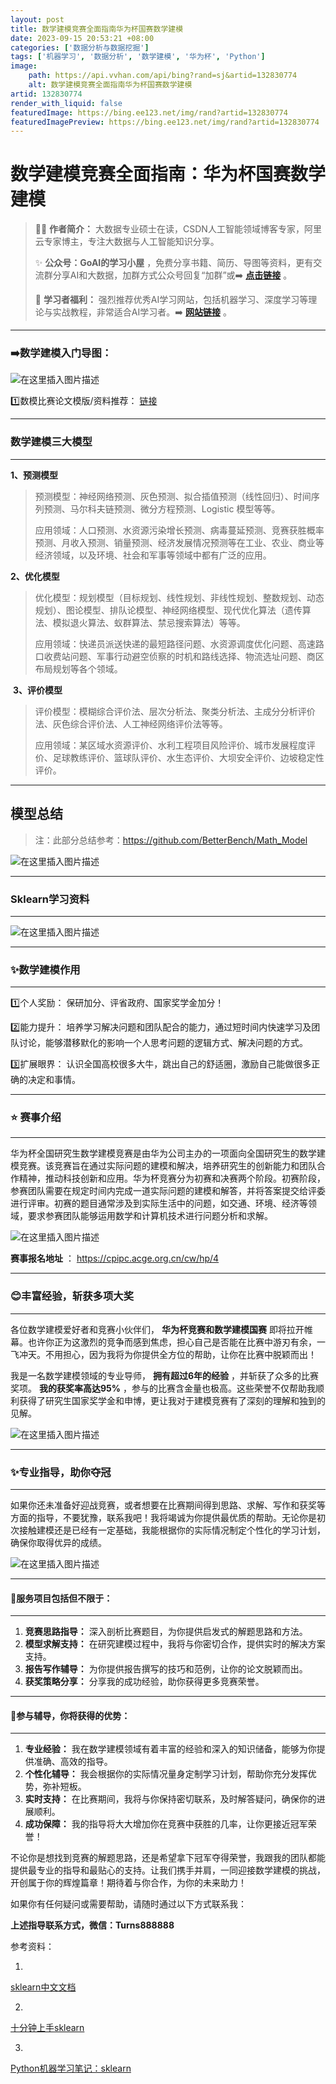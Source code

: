 ```yaml
---
layout: post
title: 数学建模竞赛全面指南华为杯国赛数学建模
date: 2023-09-15 20:53:21 +08:00
categories: ['数据分析与数据挖掘']
tags: ['机器学习', '数据分析', '数学建模', '华为杯', 'Python']
image:
    path: https://api.vvhan.com/api/bing?rand=sj&artid=132830774
    alt: 数学建模竞赛全面指南华为杯国赛数学建模
artid: 132830774
render_with_liquid: false
featuredImage: https://bing.ee123.net/img/rand?artid=132830774
featuredImagePreview: https://bing.ee123.net/img/rand?artid=132830774
---
```


# 数学建模竞赛全面指南：华为杯国赛数学建模

> 👨‍💻
> **作者简介：**
> 大数据专业硕士在读，CSDN人工智能领域博客专家，阿里云专家博主，专注大数据与人工智能知识分享。
>   
> ✨
> **公众号：GoAI的学习小屋**
> ，免费分享书籍、简历、导图等资料，更有交流群分享AI和大数据，加群方式公众号回复“加群”或➡️
> [**点击链接**](https://qm.qq.com/cgi-bin/qm/qr?k=YksJ4zWlaOo_ya7Ey_cpjfbgGxJtQLIZ&jump_from=webapi&authKey=ub6O4L4nqKep8KVTv3pkx%20x18IeIgDuUgKvOL/Wwq2utRODmWnZcxoo8rGHcHnIB)
> 。
>   
> 🎉
> **学习者福利：**
> 强烈推荐优秀AI学习网站，包括机器学习、深度学习等理论与实战教程，非常适合AI学习者。➡️
> [**网站链接**](https://www.cbedai.net/goai)
> 。

---

### ➡️数学建模入门导图：

![在这里插入图片描述](https://i-blog.csdnimg.cn/blog_migrate/135dbde8e447339cb928cc87911ca7ee.png)
  
1️⃣数模比赛论文模版/资料推荐：
[链接](https://github.com/BetterBench/Math_Model)

---

### 数学建模三大模型

---

**1、预测模型**

> 预测模型：神经网络预测、灰色预测、拟合插值预测（线性回归）、时间序列预测、马尔科夫链预测、微分方程预测、Logistic 模型等等。
>   
> 应用领域：人口预测、水资源污染增长预测、病毒蔓延预测、竞赛获胜概率预测、月收入预测、销量预测、经济发展情况预测等在工业、农业、商业等经济领域，以及环境、社会和军事等领域中都有广泛的应用。

**2、优化模型**

> 优化模型：规划模型（目标规划、线性规划、非线性规划、整数规划、动态规划）、图论模型、排队论模型、神经网络模型、现代优化算法（遗传算法、模拟退火算法、蚁群算法、禁忌搜索算法）等等。
>
> 应用领域：快递员派送快递的最短路径问题、水资源调度优化问题、高速路口收费站问题、军事行动避空侦察的时机和路线选择、物流选址问题、商区布局规划等各个领域。

​
**3、评价模型**

> 评价模型：模糊综合评价法、层次分析法、聚类分析法、主成分分析评价法、灰色综合评价法、人工神经网络评价法等等。
>
> 应用领域：某区域水资源评价、水利工程项目风险评价、城市发展程度评价、足球教练评价、篮球队评价、水生态评价、大坝安全评价、边坡稳定性评价。

---

## **模型总结**

> 注：此部分总结参考：https://github.com/BetterBench/Math_Model

![在这里插入图片描述](https://i-blog.csdnimg.cn/blog_migrate/acc30017455d8bdf5f4ddc15f9bd732f.png)

---

### Sklearn学习资料

---

![在这里插入图片描述](https://i-blog.csdnimg.cn/blog_migrate/55ed055ee4f4a0c2bae082852a2ad64e.jpeg#pic_center)

---

### ✨数学建模作用

---

1️⃣个人奖励： 保研加分、评省政府、国家奖学金加分！

2️⃣能力提升： 培养学习解决问题和团队配合的能力，通过短时间内快速学习及团队讨论，能够潜移默化的影响一个人思考问题的逻辑方式、解决问题的方式。

3️⃣扩展眼界： 认识全国高校很多大牛，跳出自己的舒适圈，激励自己能做很多正确的决定和事情。

---

### ⭐ 赛事介绍

---

华为杯全国研究生数学建模竞赛是由华为公司主办的一项面向全国研究生的数学建模竞赛。该竞赛旨在通过实际问题的建模和解决，培养研究生的创新能力和团队合作精神，推动科技创新和应用。华为杯竞赛分为初赛和决赛两个阶段。初赛阶段，参赛团队需要在规定时间内完成一道实际问题的建模和解答，并将答案提交给评委进行评审。初赛的题目通常涉及到实际生活中的问题，如交通、环境、经济等领域，要求参赛团队能够运用数学和计算机技术进行问题分析和求解。

![在这里插入图片描述](https://i-blog.csdnimg.cn/blog_migrate/f52a4767f51feac0bd11bea645c7b38b.png)

**赛事报名地址**
：
<https://cpipc.acge.org.cn/cw/hp/4>

---

### 😊丰富经验，斩获多项大奖

---

各位数学建模爱好者和竞赛小伙伴们，
**华为杯竞赛和数学建模国赛**
即将拉开帷幕。也许你正为这激烈的竞争而感到焦虑，担心自己是否能在比赛中游刃有余，一飞冲天。不用担心，因为我将为你提供全方位的帮助，让你在比赛中脱颖而出！

我是一名数学建模领域的专业导师，
**拥有超过6年的经验**
，并斩获了众多的比赛奖项。
**我的获奖率高达95%**
，参与的比赛含金量也极高。这些荣誉不仅帮助我顺利获得了研究生国家奖学金和申博，更让我对于建模竞赛有了深刻的理解和独到的见解。

![在这里插入图片描述](https://i-blog.csdnimg.cn/blog_migrate/17c9f642fa3e7cc5bf33c57a3bcc520a.png#pic_center)

---

### ✨专业指导，助你夺冠

---

如果你还未准备好迎战竞赛，或者想要在比赛期间得到思路、求解、写作和获奖等方面的指导，不要犹豫，联系我吧！我将竭诚为你提供最优质的帮助。无论你是初次接触建模还是已经有一定基础，我能根据你的实际情况制定个性化的学习计划，确保你取得优异的成绩。

![在这里插入图片描述](https://i-blog.csdnimg.cn/blog_migrate/222a03151ae4a3217f60456412f565e4.jpeg)

---

#### 🎉服务项目包括但不限于：

---

1. **竞赛思路指导：**
   深入剖析比赛题目，为你提供启发式的解题思路和方法。
2. **模型求解支持：**
   在研究建模过程中，我将与你密切合作，提供实时的解决方案支持。
3. **报告写作辅导：**
   为你提供报告撰写的技巧和范例，让你的论文脱颖而出。
4. **获奖策略分享：**
   分享我的成功经验，助你获得更多竞赛荣誉。

---

#### 🎉参与辅导，你将获得的优势：

---

1. **专业经验：**
   我在数学建模领域有着丰富的经验和深入的知识储备，能够为你提供准确、高效的指导。
2. **个性化辅导：**
   我会根据你的实际情况量身定制学习计划，帮助你充分发挥优势，弥补短板。
3. **实时支持：**
   在比赛期间，我将与你保持密切联系，及时解答疑问，确保你的进展顺利。
4. **成功保障：**
   我的指导将大大增加你在竞赛中获胜的几率，让你更接近冠军荣誉！

不论你是想找到竞赛的解题思路，还是希望拿下冠军夺得荣誉，我跟我的团队都能提供最专业的指导和最贴心的支持。让我们携手并肩，一同迎接数学建模的挑战，开创属于你的辉煌篇章！期待着与你合作，为你的未来助力！

如果你有任何疑问或需要帮助，请随时通过以下方式联系我：

**上述指导联系方式，微信：Turns888888**

参考资料：
  
1.
[sklearn中文文档](https://sklearn.apachecn.org/#/docs/master/51)
  
2.
[十分钟上手sklearn](https://zhuanlan.zhihu.com/p/105041301)
  
3.
[Python机器学习笔记：sklearn](https://zhuanlan.zhihu.com/p/157616744)